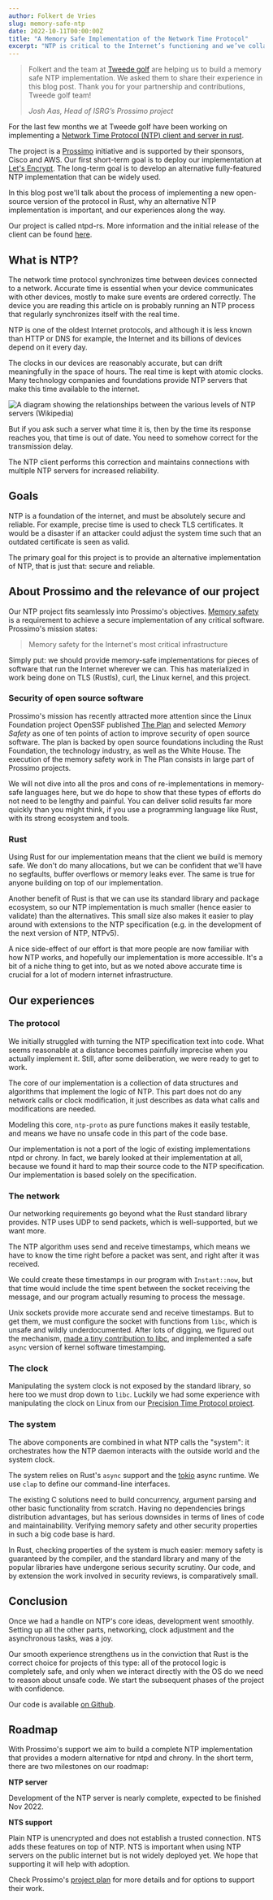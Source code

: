```yaml
---
author: Folkert de Vries
slug: memory-safe-ntp
date: 2022-10-11T00:00:00Z
title: "A Memory Safe Implementation of the Network Time Protocol"
excerpt: "NTP is critical to the Internet’s functioning and we’ve collaborated with Tweede golf to build a high-performance, memory safe implementation. "
---
```




<div class="card border-0 pic-quote-right mb-4">
    <div class="pt-4">
        <blockquote class="blockquote">
            <span class="quote"></span>
            <div class="quote-text">
                <p class="font-italic lh-170">Folkert and the team at <a href="https://tweedegolf.nl/en" target="_blank" rel="noopener noreferer">Tweede golf</a> are helping us to build a memory safe NTP implementation. We asked them to share their experience in this blog post. Thank you for your partnership and contributions, Tweede golf team!</p>
                <footer class="blockquote-footer"><cite title="Source Title">Josh Aas, Head of ISRG’s Prossimo project</cite></footer>
            </div>
        </blockquote>
    </div>
</div>


For the last few months we at Tweede golf have been working on implementing a [Network Time Protocol (NTP) client and server in rust](https://github.com/memorysafety/ntpd-rs).

The project is a [Prossimo](https://www.memorysafety.org/) initiative and is supported by their sponsors, Cisco and AWS. Our first short-term goal is to deploy our implementation at [Let's Encrypt](https://letsencrypt.org). The long-term goal is to develop an alternative fully-featured NTP implementation that can be widely used.

In this blog post we'll talk about the process of implementing a new open-source version of the protocol in Rust, why an alternative NTP implementation is important, and our experiences along the way.

Our project is called ntpd-rs. More information and the initial release of the client can be found [here](https://github.com/memorysafety/ntpd-rs).

## What is NTP?

The network time protocol synchronizes time between devices connected to a network. Accurate time is essential when your device communicates with other devices, mostly to make sure events are ordered correctly. The device you are reading this article on is probably running an NTP process that regularly synchronizes itself with the real time.

NTP is one of the oldest Internet protocols, and although it is less known than HTTP or DNS for example, the Internet and its billions of devices depend on it every day.

The clocks in our devices are reasonably accurate, but can drift meaningfully in the space of hours. The real time is kept with atomic clocks. Many technology companies and foundations provide NTP servers that make this time available to the internet.

![A diagram showing the relationships between the various levels of NTP servers (Wikipedia)](/images/blog/Blog-2022-10-11-relationship-various-levels-ntp.png)

But if you ask such a server what time it is, then by the time its response reaches you, that time is out of date. You need to somehow correct for the transmission delay.

The NTP client performs this correction and maintains connections with multiple NTP servers for increased reliability.

## Goals

NTP is a foundation of the internet, and must be absolutely secure and reliable. For example, precise time is used to check TLS certificates. It would be a disaster if an attacker could adjust the system time such that an outdated certificate is seen as valid.

The primary goal for this project is to provide an alternative implementation of NTP, that is just that: secure and reliable.

## About Prossimo and the relevance of our project

Our NTP project fits seamlessly into Prossimo's objectives. [Memory safety](https://www.memorysafety.org/docs/memory-safety/) is a requirement to achieve a secure implementation of any critical software. Prossimo's mission states:

> Memory safety for the Internet's most critical infrastructure

Simply put: we should provide memory-safe implementations for pieces of software that run the Internet wherever we can. This has materialized in work being done on TLS (Rustls), curl, the Linux kernel, and this project.

### Security of open source software

Prossimo's mission has recently attracted more attention since the Linux Foundation project OpenSSF published [The Plan](https://openssf.org/oss-security-mobilization-plan/) and selected _Memory Safety_ as one of ten points of action to improve security of open source software. The plan is backed by open source foundations including the Rust Foundation, the technology industry, as well as the White House. The execution of the memory safety work in The Plan consists in large part of Prossimo projects.

We will not dive into all the pros and cons of re-implementations in memory-safe languages here, but we do hope to show that these types of efforts do not need to be lengthy and painful. You can deliver solid results far more quickly than you might think, if you use a programming language like Rust, with its strong ecosystem and tools.

### Rust

Using Rust for our implementation means that the client we build is memory safe. We don't do many allocations, but we can be confident that we'll have no segfaults, buffer overflows or memory leaks ever. The same is true for anyone building on top of our implementation.

Another benefit of Rust is that we can use its standard library and package ecosystem, so our NTP implementation is much smaller (hence easier to validate) than the alternatives. This small size also makes it easier to play around with extensions to the NTP specification (e.g. in the development of the next version of NTP, NTPv5).

A nice side-effect of our effort is that more people are now familiar with how NTP works, and hopefully our implementation is more accessible. It's a bit of a niche thing to get into, but as we noted above accurate time is crucial for a lot of modern internet infrastructure.

## Our experiences

### The protocol

We initially struggled with turning the NTP specification text into code. What seems reasonable at a distance becomes painfully imprecise when you actually implement it. Still, after some deliberation, we were ready to get to work.

The core of our implementation is a collection of data structures and algorithms that implement the logic of NTP. This part does not do any network calls or clock modification, it just describes as data what calls and modifications are needed.

Modeling this core, `ntp-proto` as pure functions makes it easily testable, and means we have no unsafe code in this part of the code base.

Our implementation is not a port of the logic of existing implementations ntpd or chrony. In fact, we barely looked at their implementation at all, because we found it hard to map their source code to the NTP specification. Our implementation is based solely on the specification.

### The network

Our networking requirements go beyond what the Rust standard library provides. NTP uses UDP to send packets, which is well-supported, but we want more.

The NTP algorithm uses send and receive timestamps, which means we have to know the time right before a packet was sent, and right after it was received.

We could create these timestamps in our program with `Instant::now`, but that time would include the time spent between the socket receiving the message, and our program actually resuming to process the message.

Unix sockets provide more accurate send and receive timestamps. But to get them, we must configure the socket with functions from `libc`, which is unsafe and wildly underdocumented. After lots of digging, we figured out the mechanism, [made a tiny contribution to libc](https://github.com/rust-lang/libc/pull/2881), and implemented a safe `async` version of kernel software timestamping.

### The clock

Manipulating the system clock is not exposed by the standard library, so here too we must drop down to `libc`. Luckily we had some experience with manipulating the clock on Linux from our [Precision Time Protocol project](https://tweedegolf.nl/en/blog/72/announcing-statime-a-rust-ptp-implementation).

### The system

The above components are combined in what NTP calls the "system": it orchestrates how the NTP daemon interacts with the outside world and the system clock.

The system relies on Rust's `async` support and the [tokio](https://tokio.rs/) async runtime. We use `clap` to define our command-line interfaces.

The existing C solutions need to build concurrency, argument parsing and other basic functionality from scratch. Having no dependencies brings distribution advantages, but has serious downsides in terms of lines of code and maintainability. Verifying memory safety and other security properties in such a big code base is hard.

In Rust, checking properties of the system is much easier: memory safety is guaranteed by the compiler, and the standard library and many of the popular libraries have undergone serious security scrutiny. Our code, and by extension the work involved in security reviews, is comparatively small.

## Conclusion

Once we had a handle on NTP's core ideas, development went smoothly. Setting up all the other parts, networking, clock adjustment and the asynchronous tasks, was a joy.

Our smooth experience strengthens us in the conviction that Rust is the correct choice for projects of this type: all of the protocol logic is completely safe, and only when we interact directly with the OS do we need to reason about unsafe code. We start the subsequent phases of the project with confidence.

Our code is available [on Github](https://github.com/memorysafety/ntpd-rs).

## Roadmap

With Prossimo's support we aim to build a complete NTP implementation that provides a modern alternative for ntpd and chrony. In the short term, there are two milestones on our roadmap:

**NTP server**

Development of the NTP server is nearly complete, expected to be finished Nov 2022.

**NTS support**

Plain NTP is unencrypted and does not establish a trusted connection. NTS adds these features on top of NTP. NTS is important when using NTP servers on the public internet but is not widely deployed yet. We hope that supporting it will help with adoption.

Check Prossimo's [project plan](https://www.memorysafety.org/initiative/ntp/ntp-work-plan/) for more details and for options to support their work.